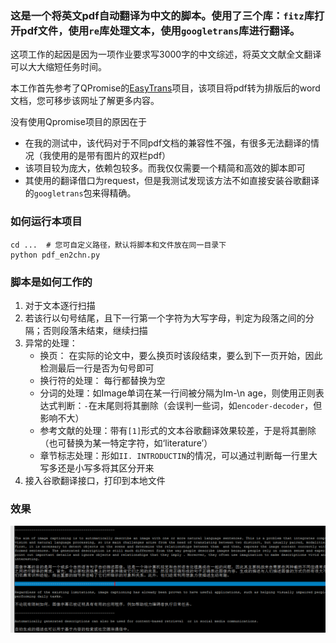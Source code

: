 

### 这是一个将英文pdf自动翻译为中文的脚本。使用了三个库：`fitz`库打开pdf文件，使用`re`库处理文本，使用`googletrans`库进行翻译。

这项工作的起因是因为一项作业要求写3000字的中文综述，将英文文献全文翻译可以大大缩短任务时间。

本工作首先参考了QPromise的[EasyTrans](https://github.com/QPromise/EasyTrans)项目，该项目将pdf转为排版后的word文档，您可移步该网址了解更多内容。

没有使用Qpromise项目的原因在于
+ 在我的测试中，该代码对于不同pdf文档的兼容性不强，有很多无法翻译的情况（我使用的是带有图片的双栏pdf）
+ 该项目较为庞大，依赖包较多。而我仅仅需要一个精简和高效的脚本即可
+ 其使用的翻译借口为request，但是我测试发现该方法不如直接安装谷歌翻译的`googletrans`包来得精确。

### 如何运行本项目
```
cd ...  # 您可自定义路径，默认将脚本和文件放在同一目录下
python pdf_en2chn.py
```

### 脚本是如何工作的

1. 对于文本逐行扫描
2. 若该行以句号结尾，且下一行第一个字符为大写字母，判定为段落之间的分隔；否则段落未结束，继续扫描
3. 异常的处理：
	+ 换页： 在实际的论文中，要么换页时该段结束，要么到下一页开始，因此检测最后一行是否为句号即可
	+ 换行符的处理： 每行都替换为空
	+ 分词的处理：如Image单词在某一行间被分隔为Im-\n age，则使用正则表达式判断：`-`在末尾则将其删除（会误判一些词，如`encoder-decoder`，但影响不大）
	+ 参考文献的处理：带有`[1]`形式的文本谷歌翻译效果较差，于是将其删除（也可替换为某一特定字符，如‘literature’）
	+ 章节标志处理：形如`II. INTRODUCTIN`的情况，可以通过判断每一行里大写多还是小写多将其区分开来
4. 接入谷歌翻译接口，打印到本地文件

	
### 效果
![demo](demo.png)





